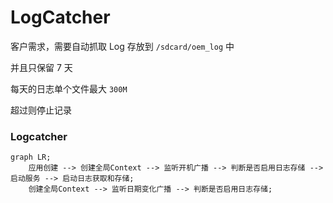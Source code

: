 # LogCatcher

客户需求，需要自动抓取 Log 存放到 `/sdcard/oem_log` 中

并且只保留 7 天

每天的日志单个文件最大 `300M` 

超过则停止记录

### Logcatcher

```mermaid
graph LR;
	应用创建 --> 创建全局Context --> 监听开机广播 --> 判断是否启用日志存储 --> 启动服务 --> 启动日志获取和存储;
	创建全局Context --> 监听日期变化广播 --> 判断是否启用日志存储;
```
